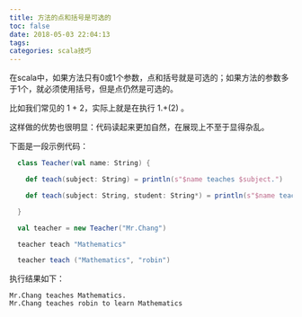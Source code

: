 ```yaml
---
title: 方法的点和括号是可选的
toc: false
date: 2018-05-03 22:04:13
tags:
categories: scala技巧
---
```



在scala中，如果方法只有0或1个参数，点和括号就是可选的；如果方法的参数多于1个，就必须使用括号，但是点仍然是可选的。   

比如我们常见的 1 + 2，实际上就是在执行 1.+(2) 。  

这样做的优势也很明显：代码读起来更加自然，在展现上不至于显得杂乱。

下面是一段示例代码：
```scala
  class Teacher(val name: String) {

    def teach(subject: String) = println(s"$name teaches $subject.")

    def teach(subject: String, student: String*) = println(s"$name teaches ${student.mkString(",")} to learn $subject")

  }

  val teacher = new Teacher("Mr.Chang")

  teacher teach "Mathematics"

  teacher teach ("Mathematics", "robin")
```

执行结果如下：
```text
Mr.Chang teaches Mathematics.
Mr.Chang teaches robin to learn Mathematics
```